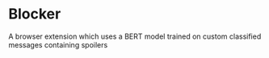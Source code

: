 # Blocker
A browser extension which uses a BERT model trained on custom classified messages containing spoilers
